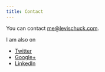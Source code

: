 ```yaml
---
title: Contact
---
```


You can contact [me@levischuck.com](mailto:me@levischuck.com). 

I am also on

+ [Twitter](https://twitter.com/kloplop321)
+ [Google+](https://google.com/+LeviSchuck)
+ [LinkedIn](http://www.linkedin.com/profile/view?id=134781157)
